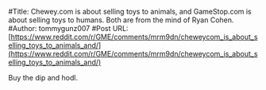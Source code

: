 #Title: Chewey.com is about selling toys to animals, and GameStop.com is about selling toys to humans. Both are from the mind of Ryan Cohen.
#Author: tommygunz007
#Post URL: [https://www.reddit.com/r/GME/comments/mrm9dn/cheweycom_is_about_selling_toys_to_animals_and/](https://www.reddit.com/r/GME/comments/mrm9dn/cheweycom_is_about_selling_toys_to_animals_and/)


Buy the dip and hodl.